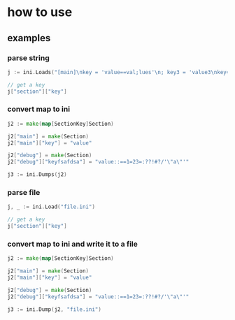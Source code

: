 # how to use

## examples


### parse string
```go
j := ini.Loads("[main]\nkey = 'value==val;lues'\n; key3 = 'value3\nkey432' =     \"423890fsda=432fds=f=\"")

// get a key
j["section"]["key"]
```

### convert map to ini
```go
j2 := make(map[SectionKey]Section)

j2["main"] = make(Section)
j2["main"]["key"] = "value"

j2["debug"] = make(Section)
j2["debug"]["keyfsafdsa"] = "value::==1=23=:??!#?/'\"a\"'"

j3 := ini.Dumps(j2)
```

### parse file
```go
j, _ := ini.Load("file.ini")

// get a key
j["section"]["key"]
```

### convert map to ini and write it to a file
```go
j2 := make(map[SectionKey]Section)

j2["main"] = make(Section)
j2["main"]["key"] = "value"

j2["debug"] = make(Section)
j2["debug"]["keyfsafdsa"] = "value::==1=23=:??!#?/'\"a\"'"

j3 := ini.Dump(j2, "file.ini")
```